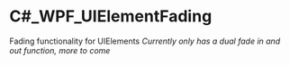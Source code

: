 # C#_WPF_UIElementFading
Fading functionality for UIElements
*Currently only has a dual fade in and out function, more to come*
